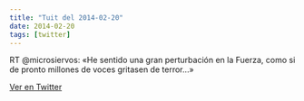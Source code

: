 ```yaml
---
title: "Tuit del 2014-02-20"
date: 2014-02-20
tags: [twitter]
---
```


RT @microsiervos: «He sentido una gran perturbación en la Fuerza, como si de pronto millones de voces gritasen de terror…»



[Ver en Twitter](https://twitter.com/i/web/status/436380540183531520)
